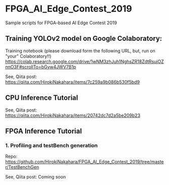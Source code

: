 # FPGA_AI_Edge_Contest_2019
Sample scripts for FPGA-based AI Edge Contest 2019

## Training YOLOv2 model on Google Colaboratory:

Training notebook (please download form the following URL, but, run on "your" Colaboratory!!)
https://colab.research.google.com/drive/1wNM3zhJuh1NghsZR18ZdtRsujOZnnO3F#scrollTo=bGyw4JWV7B1p

See, Qiita post:
https://qiita.com/HirokiNakahara/items/7c259a9b086b530f5bd9

## CPU Inference Tutorial

See, Qiita post: 
https://qiita.com/HirokiNakahara/items/20742dc7d2a5be209b23

## FPGA Inference Tutorial

### 1. Profiling and testBench generation

Repo:
https://github.com/HirokiNakahara/FPGA_AI_Edge_Contest_2019/tree/master/TestBenchGen

See, Qiita post:
Coming soon
